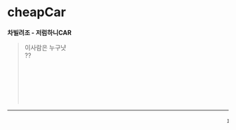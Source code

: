 # cheapCar
**차빌려조 - 저럼하니CAR**
>이사람은 누구냣
><br>??
><br><br><br><br><br><br><br>
<hr>
<marquee>파이널이 시작되었습니다!! 화이팅하십쇼~!!</marquee>
